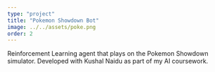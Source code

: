 ```yaml
---
type: "project"
title: "Pokemon Showdown Bot"
image: ../../assets/poke.png
order: 2
---
```

Reinforcement Learning agent that plays on the Pokemon Showdown simulator. Developed with Kushal Naidu as part of my AI coursework.
